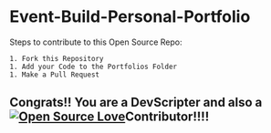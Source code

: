 # Event-Build-Personal-Portfolio

Steps to contribute to this Open Source Repo:
```
1. Fork this Repository
1. Add your Code to the Portfolios Folder
1. Make a Pull Request
```
## Congrats!! You are a DevScripter and also a [![Open Source Love](https://badges.frapsoft.com/os/v2/open-source.svg?v=103)](https://devscript.tech/)Contributor!!!!
